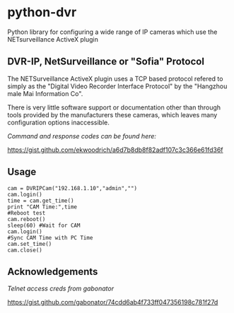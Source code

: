 # python-dvr
Python library for configuring a wide range of IP cameras which use the NETsurveillance ActiveX plugin

## DVR-IP, NetSurveillance  or "Sofia" Protocol
The NETSurveillance ActiveX plugin uses a TCP based protocol refered to simply as the "Digital Video Recorder Interface Protocol" by the "Hangzhou male Mai Information Co".

There is very little software support or documentation other than through tools provided by the manufacturers these cameras, which leaves many configuration options inaccessible.

*Command and response codes can be found here:*

https://gist.github.com/ekwoodrich/a6d7b8db8f82adf107c3c366e61fd36f

## Usage

```
cam = DVRIPCam("192.168.1.10","admin","")
cam.login()
time = cam.get_time()
print "CAM Time:",time
#Reboot test
cam.reboot()
sleep(60) #Wait for CAM
cam.login()
#Sync CAM Time with PC Time
cam.set_time()
cam.close()
```
## Acknowledgements

*Telnet access creds from gabonator*

https://gist.github.com/gabonator/74cdd6ab4f733ff047356198c781f27d
